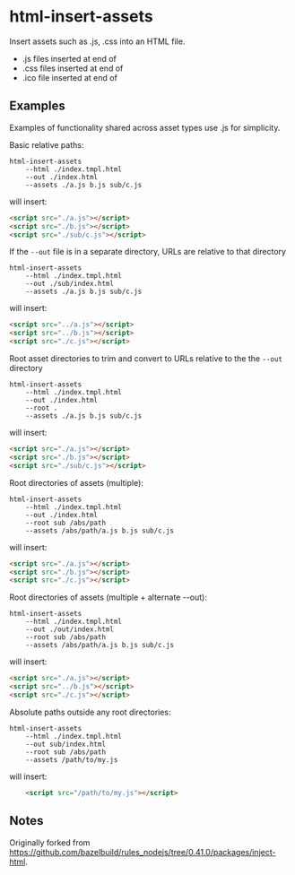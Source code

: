 # html-insert-assets
Insert assets such as .js, .css into an HTML file.

* .js files inserted at end of <body>
* .css files inserted at end of <head>
* .ico file inserted at end of <head>

## Examples

Examples of functionality shared across asset types use .js for simplicity.

Basic relative paths:
```
html-insert-assets
    --html ./index.tmpl.html
    --out ./index.html
    --assets ./a.js b.js sub/c.js
```
will insert:
```html
<script src="./a.js"></script>
<script src="./b.js"></script>
<script src="./sub/c.js"></script>
```

If the `--out` file is in a separate directory, URLs are relative to that directory
```
html-insert-assets
    --html ./index.tmpl.html
    --out ./sub/index.html
    --assets ./a.js b.js sub/c.js
```
will insert:
```html
<script src="../a.js"></script>
<script src="../b.js"></script>
<script src="./c.js"></script>
```

Root asset directories to trim and convert to URLs relative to the the `--out` directory
```
html-insert-assets
    --html ./index.tmpl.html
    --out ./index.html
    --root .
    --assets ./a.js b.js sub/c.js
```
will insert:
```html
<script src="./a.js"></script>
<script src="./b.js"></script>
<script src="./sub/c.js"></script>
```

Root directories of assets (multiple):
```
html-insert-assets
    --html ./index.tmpl.html
    --out ./index.html
    --root sub /abs/path
    --assets /abs/path/a.js b.js sub/c.js
```
will insert:
```html
<script src="./a.js"></script>
<script src="./b.js"></script>
<script src="./c.js"></script>
```

Root directories of assets (multiple + alternate --out):
```
html-insert-assets
    --html ./index.tmpl.html
    --out ./out/index.html
    --root sub /abs/path
    --assets /abs/path/a.js b.js sub/c.js
```
will insert:
```html
<script src="./a.js"></script>
<script src="../b.js"></script>
<script src="./c.js"></script>
```

Absolute paths outside any root directories:
```
html-insert-assets
    --html ./index.tmpl.html
    --out sub/index.html
    --root sub /abs/path
    --assets /path/to/my.js
```
will insert:
```html
    <script src="/path/to/my.js"></script>
```

## Notes

Originally forked from https://github.com/bazelbuild/rules_nodejs/tree/0.41.0/packages/inject-html.